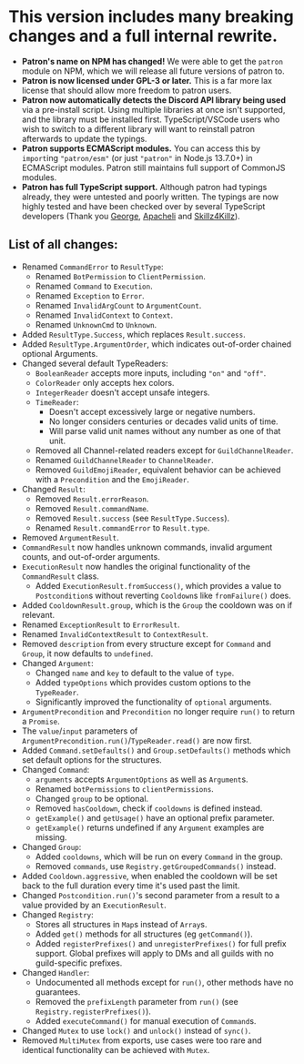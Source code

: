 # This version includes many breaking changes and a full internal rewrite.

* **Patron's name on NPM has changed!** We were able to get the `patron` module on NPM, which we will release all future versions of patron to.
* **Patron is now licensed under GPL-3 or later.** This is a far more lax license that should allow more freedom to patron users.
* **Patron now automatically detects the Discord API library being used** via a pre-install script. Using multiple libraries at once isn't supported, and the library must be installed first. TypeScript/VSCode users who wish to switch to a different library will want to reinstall patron afterwards to update the typings.
* **Patron supports ECMAScript modules.** You can access this by `import`ing `"patron/esm"` (or just `"patron"` in Node.js 13.7.0+) in ECMAScript modules. Patron still maintains full support of CommonJS modules.
* **Patron has full TypeScript support.** Although patron had typings already, they were untested and poorly written. The typings are now highly tested and have been checked over by several TypeScript developers (Thank you [George](https://github.com/Geo1088), [Apacheli](https://github.com/Apacheli) and [Skillz4Killz](https://github.com/Skillz4Killz)).

## List of all changes:

* Renamed `CommandError` to `ResultType`:
  * Renamed `BotPermission` to `ClientPermission`.
  * Renamed `Command` to `Execution`.
  * Renamed `Exception` to `Error`.
  * Renamed `InvalidArgCount` to `ArgumentCount`.
  * Renamed `InvalidContext` to `Context`.
  * Renamed `UnknownCmd` to `Unknown`.
* Added `ResultType.Success`, which replaces `Result.success`.
* Added `ResultType.ArgumentOrder`, which indicates out-of-order chained optional Arguments.
* Changed several default TypeReaders:
  * `BooleanReader` accepts more inputs, including `"on"` and `"off"`.
  * `ColorReader` only accepts hex colors.
  * `IntegerReader` doesn't accept unsafe integers.
  * `TimeReader`:
    * Doesn't accept excessively large or negative numbers.
    * No longer considers centuries or decades valid units of time.
    * Will parse valid unit names without any number as one of that unit.
  * Removed all Channel-related readers except for `GuildChannelReader`.
  * Renamed `GuildChannelReader` to `ChannelReader`.
  * Removed `GuildEmojiReader`, equivalent behavior can be achieved with a `Precondition` and the `EmojiReader`.
* Changed `Result`:
  * Removed `Result.errorReason`.
  * Removed `Result.commandName`.
  * Removed `Result.success` (see `ResultType.Success`).
  * Renamed `Result.commandError` to `Result.type`.
* Removed `ArgumentResult`.
* `CommandResult` now handles unknown commands, invalid argument counts, and out-of-order arguments.
* `ExecutionResult` now handles the original functionality of the `CommandResult` class.
  * Added `ExecutionResult.fromSuccess()`, which provides a value to `Postcondition`s without reverting `Cooldown`s like `fromFailure()` does.
* Added `CooldownResult.group`, which is the `Group` the cooldown was on if relevant.
* Renamed `ExceptionResult` to `ErrorResult`.
* Renamed `InvalidContextResult` to `ContextResult`.
* Removed `description` from every structure except for `Command` and `Group`, it now defaults to `undefined`.
* Changed `Argument`:
  * Changed `name` and `key` to default to the value of `type`.
  * Added `typeOptions` which provides custom options to the `TypeReader`.
  * Significantly improved the functionality of `optional` arguments.
* `ArgumentPrecondition` and `Precondition` no longer require `run()` to return a `Promise`.
* The `value`/`input` parameters of `ArgumentPrecondition.run()`/`TypeReader.read()` are now first.
* Added `Command.setDefaults()` and `Group.setDefaults()` methods which set default options for the structures.
* Changed `Command`:
  * `arguments` accepts `ArgumentOptions` as well as `Argument`s.
  * Renamed `botPermissions` to `clientPermissions`.
  * Changed `group` to be optional.
  * Removed `hasCooldown`, check if `cooldowns` is defined instead.
  * `getExample()` and `getUsage()` have an optional prefix parameter.
  * `getExample()` returns undefined if any `Argument` examples are missing.
* Changed `Group`:
  * Added `cooldowns`, which will be run on every `Command` in the group.
  * Removed `commands`, use `Registry.getGroupedCommands()` instead.
* Added `Cooldown.aggressive`, when enabled the cooldown will be set back to the full duration every time it's used past the limit.
* Changed `Postcondition.run()`'s second parameter from a result to a value provided by an `ExecutionResult`.
* Changed `Registry`:
  * Stores all structures in `Map`s instead of `Array`s.
  * Added `get()` methods for all structures (eg `getCommand()`).
  * Added `registerPrefixes()` and `unregisterPrefixes()` for full prefix support. Global prefixes will apply to DMs and all guilds with no guild-specific prefixes.
* Changed `Handler`:
  * Undocumented all methods except for `run()`, other methods have no guarantees.
  * Removed the `prefixLength` parameter from `run()` (see `Registry.registerPrefixes()`).
  * Added `executeCommand()` for manual execution of `Command`s.
* Changed `Mutex` to use `lock()` and `unlock()` instead of `sync()`.
* Removed `MultiMutex` from exports, use cases were too rare and identical functionality can be achieved with `Mutex`.
